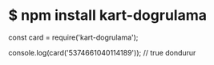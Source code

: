# $  npm install kart-dogrulama

const card = require('kart-dogrulama');

console.log(card('5374661040114189'));
// true dondurur




